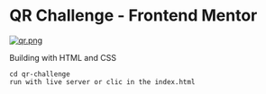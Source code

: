 # QR Challenge - Frontend Mentor
[![qr.png](https://i.postimg.cc/tRctxVBS/qr.png)](https://postimg.cc/7bg2vb80)

Building with HTML and CSS
```
cd qr-challenge
run with live server or clic in the index.html
```
